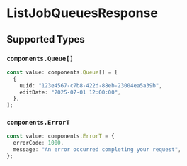 # ListJobQueuesResponse


## Supported Types

### `components.Queue[]`

```typescript
const value: components.Queue[] = [
  {
    uuid: "123e4567-c7b8-422d-88eb-23004ea5a39b",
    editDate: "2025-07-01 12:00:00",
  },
];
```

### `components.ErrorT`

```typescript
const value: components.ErrorT = {
  errorCode: 1000,
  message: "An error occurred completing your request",
};
```


